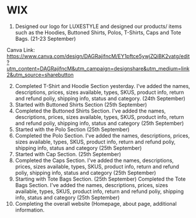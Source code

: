 # WIX 
1. Designed our logo for LUXESTYLE and designed our products/ items such as the Hoodies, Buttoned Shirts, Polos, T-Shirts, Caps and Tote Bags. (21-23 September)
   
Canva Link:
https://www.canva.com/design/DAGRajifncM/EY1pftce5ywjZQiBK2vatg/edit?utm_content=DAGRajifncM&utm_campaign=designshare&utm_medium=link2&utm_source=sharebutton

2. Completed T-Shirt and Hoodie Section yesterday. I've added the names, descriptions, prices, sizes available, types, SKUS, product info, return and refund poliy, shipping info, status and category. (24th September)
3. Started with Buttoned Shirts Section (25th September)
4. Completed the Buttoned Shirts Section. I've added the names, descriptions, prices, sizes available, types, SKUS, product info, return and refund poliy, shipping info, status and category (25th September)
5. Started with the Polo Section (25th September)
6. Completed the Polo Section. I've added the names, descriptions, prices, sizes available, types, SKUS, product info, return and refund poliy, shipping info, status and category (25th September)
7. Started with Cap Section. (25th September)
8. Completed the Caps Section. I've added the names, descriptions, prices, sizes available, types, SKUS, product info, return and refund poliy, shipping info, status and category (25th September)
9. Starting with Tote Bags Section. (25th September) 
Completed the Tote Bags Section. I've added the names, descriptions, prices, sizes available, types, SKUS, product info, return and refund poliy, shipping info, status and category (25th September)
10. Completing the overall website (Homepage, about page, additional information.
